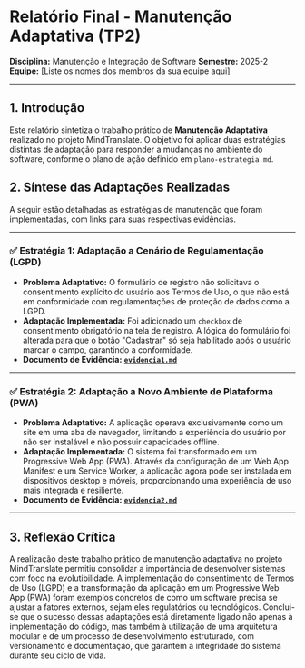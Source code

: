 # Relatório Final - Manutenção Adaptativa (TP2)

**Disciplina:** Manutenção e Integração de Software
**Semestre:** 2025-2
**Equipe:** [Liste os nomes dos membros da sua equipe aqui]

---

## 1. Introdução

Este relatório sintetiza o trabalho prático de **Manutenção Adaptativa** realizado no projeto MindTranslate. O objetivo foi aplicar duas estratégias distintas de adaptação para responder a mudanças no ambiente do software, conforme o plano de ação definido em `plano-estrategia.md`.

## 2. Síntese das Adaptações Realizadas

A seguir estão detalhadas as estratégias de manutenção que foram implementadas, com links para suas respectivas evidências.

---

### ✅ Estratégia 1: Adaptação a Cenário de Regulamentação (LGPD)

* **Problema Adaptativo:** O formulário de registro não solicitava o consentimento explícito do usuário aos Termos de Uso, o que não está em conformidade com regulamentações de proteção de dados como a LGPD.
* **Adaptação Implementada:** Foi adicionado um `checkbox` de consentimento obrigatório na tela de registro. A lógica do formulário foi alterada para que o botão "Cadastrar" só seja habilitado após o usuário marcar o campo, garantindo a conformidade.
* **Documento de Evidência:** **[`evidencia1.md`](./evidencia1.md)**

---

### ✅ Estratégia 2: Adaptação a Novo Ambiente de Plataforma (PWA)

* **Problema Adaptativo:** A aplicação operava exclusivamente como um site em uma aba de navegador, limitando a experiência do usuário por não ser instalável e não possuir capacidades offline.
* **Adaptação Implementada:** O sistema foi transformado em um Progressive Web App (PWA). Através da configuração de um Web App Manifest e um Service Worker, a aplicação agora pode ser instalada em dispositivos desktop e móveis, proporcionando uma experiência de uso mais integrada e resiliente.
* **Documento de Evidência:** **[`evidencia2.md`](./evidencia2.md)**

---

## 3. Reflexão Crítica

A realização deste trabalho prático de manutenção adaptativa no projeto MindTranslate permitiu consolidar a importância de desenvolver sistemas com foco na evolutibilidade. A implementação do consentimento de Termos de Uso (LGPD) e a transformação da aplicação em um Progressive Web App (PWA) foram exemplos concretos de como um software precisa se ajustar a fatores externos, sejam eles regulatórios ou tecnológicos. Conclui-se que o sucesso dessas adaptações está diretamente ligado não apenas à implementação do código, mas também à utilização de uma arquitetura modular e de um processo de desenvolvimento estruturado, com versionamento e documentação, que garantem a integridade do sistema durante seu ciclo de vida.

